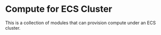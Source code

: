 # Compute for ECS Cluster

This is a collection of modules that can provision compute under an ECS cluster. 